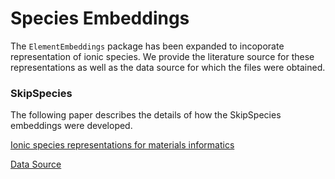 # Species Embeddings

The `ElementEmbeddings` package has been expanded to incoporate representation of ionic species. We provide the literature source for these representations as well as the data source for which the files were obtained.


### SkipSpecies

The following paper describes the details of how the SkipSpecies embeddings were developed.

[Ionic species representations for materials informatics](https://chemrxiv.org/engage/chemrxiv/article-details/66acbd865101a2ffa8eaa181)

[Data Source](https://github.com/WMD-group/skipspecies/tree/v0.1)
